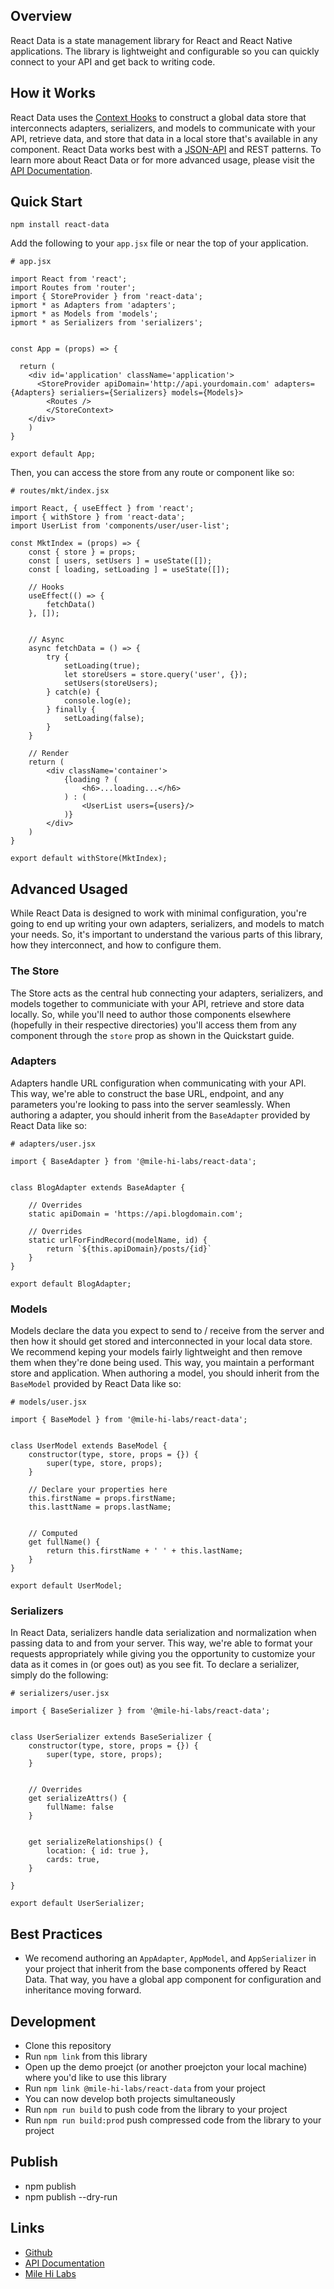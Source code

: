 ## Overview
React Data is a state management library for React and React Native applications. The library is lightweight and configurable so you can quickly connect to your API and get back to writing code.


## How it Works
React Data uses the [Context Hooks](https://reactjs.org/docs/context.html) to construct a global data store that interconnects adapters, serializers, and models to communicate with your API, retrieve data, and store that data in a local store that's available in any component. React Data works best with a [JSON-API](https://jsonapi.org/) and REST patterns. To learn more about React Data or for more advanced usage, please visit the [API Documentation](https://app.gitbook.com/@mile-hi-labs/s/react-data/).


## Quick Start
`npm install react-data`

Add the following to your `app.jsx` file or near the top of your application.

```
# app.jsx

import React from 'react';
import Routes from 'router';
import { StoreProvider } from 'react-data';
ipmort * as Adapters from 'adapters';
ipmort * as Models from 'models';
ipmort * as Serializers from 'serializers';


const App = (props) => {

  return (
    <div id='application' className='application'>
      <StoreProvider apiDomain='http://api.yourdomain.com' adapters={Adapters} serialiers={Serializers} models={Models}>
      	<Routes />
    	</StoreContext>
  	</div>
	)
}

export default App;
```

Then, you can access the store from any route or component like so:

```
# routes/mkt/index.jsx

import React, { useEffect } from 'react';
import { withStore } from 'react-data';
import UserList from 'components/user/user-list';

const MktIndex = (props) => {
	const { store } = props;
	const [ users, setUsers ] = useState([]);
	const [ loading, setLoading ] = useState([]);

	// Hooks
	useEffect(() => {
		fetchData()
	}, []);


	// Async
	async fetchData = () => {
		try {
			setLoading(true);
			let storeUsers = store.query('user', {});
			setUsers(storeUsers);
		} catch(e) {
			console.log(e);
		} finally {
			setLoading(false);
		}
	}

	// Render
	return (
		<div className='container'>
			{loading ? (
				<h6>...loading...</h6>
			) : (
				<UserList users={users}/>
			)}
		</div>
	)
}

export default withStore(MktIndex);

```


## Advanced Usaged
While React Data is designed to work with minimal configuration, you're going to end up writing your own adapters, serializers, and models to match your needs. So, it's important to understand the various parts of this library, how they interconnect, and how to configure them.


### The Store
The Store acts as the central hub connecting your adapters, serializers, and models together to communiciate with your API, retrieve and store data locally. So, while you'll need to author those components elsewhere (hopefully in their respective directories) you'll access them from any component through the `store` prop as shown in the Quickstart guide.


### Adapters
Adapters handle URL configuration when communicating with your API. This way, we're able to construct the base URL, endpoint, and any parameters you're looking to
pass into the server seamlessly. When authoring a adapter, you should inherit from the `BaseAdapter` provided by React Data like so:

```
# adapters/user.jsx

import { BaseAdapter } from '@mile-hi-labs/react-data';


class BlogAdapter extends BaseAdapter {

	// Overrides
	static apiDomain = 'https://api.blogdomain.com';

	// Overrides
	static urlForFindRecord(modelName, id) {
		return `${this.apiDomain}/posts/{id}`
	}
}

export default BlogAdapter;
```


### Models
Models declare the data you expect to send to / receive from the server and then how it should get stored and interconnected in your local data store. We recommend keping your models fairly lightweight and then remove them when they're done being used. This way, you maintain a performant store and application. When authoring a model, you should inherit from the `BaseModel` provided by React Data like so:

```
# models/user.jsx

import { BaseModel } from '@mile-hi-labs/react-data';


class UserModel extends BaseModel {
	constructor(type, store, props = {}) {
		super(type, store, props);
	}

	// Declare your properties here
	this.firstName = props.firstName;
	this.lasttName = props.lastName;


	// Computed
	get fullName() {
		return this.firstName + ' ' + this.lastName;
	}
}

export default UserModel;
```


### Serializers
In React Data, serializers handle data serialization and normalization when passing data to and from your server.
This way, we're able to format your requests appropriately while giving you the opportunity to customize your data as it comes in (or goes out) as you see fit.
To declare a serializer, simply do the following:

```
# serializers/user.jsx

import { BaseSerializer } from '@mile-hi-labs/react-data';


class UserSerializer extends BaseSerializer {
	constructor(type, store, props = {}) {
		super(type, store, props);
	}


	// Overrides
	get serializeAttrs() {
		fullName: false
	}


	get serializeRelationships() {
		location: { id: true },
		cards: true,
	}

}

export default UserSerializer;
```


## Best Practices
- We recomend authoring an `AppAdapter`, `AppModel`, and `AppSerializer` in your project that inherit from the base components offered by React Data. That way, you have a global app component for configuration and inheritance moving forward.



## Development
- Clone this repository
- Run `npm link` from this library
- Open up the demo proejct (or another proejcton your local machine) where you'd like to use this library
- Run `npm link @mile-hi-labs/react-data` from your project
- You can now develop both projects simultaneously
- Run `npm run build` to push code from the library to your project
- Run `npm run build:prod` push compressed code from the library to your project


## Publish
- npm publish
- npm publish --dry-run

## Links
- [Github](https://github.com/MileHiLabs/react-data)
- [API Documentation](https://app.gitbook.com/@mile-hi-labs/s/react-data/)
- [Mile Hi Labs](https://milehilabs.io)



